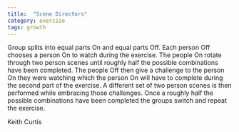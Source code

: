 ```yaml
---
title:  "Scene Directors"
category: exercise
tags: growth
---
```

Group splits into equal parts On and equal parts Off.
Each person Off chooses a person On to watch during the exercise.
The people On rotate through two person scenes until roughly half the possible combinations have been completed.
The people Off then give a challenge to the person On they were watching which the person On will have to complete during the second part of the exercise.
A different set of two person scenes is then performed while embracing those challenges.
Once a roughly half the possible combinations have been completed the groups switch and repeat the exercise.

Keith Curtis

